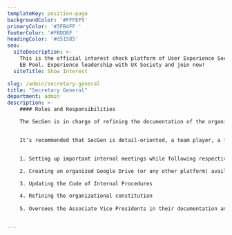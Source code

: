 ```yaml
---
templateKey: position-page
backgroundColor: '#FFFEF5'
primaryColor: '#3FB4FF '
footerColor: '#FBDD8F '
headingColor: '#d51585'
seo:
  siteDescription: >-
    This is the official interest check platform of User Experience Society for
    EB Pool. Experience leadership with UX Society and join now!
  siteTitle: Show Interest

slug: /admin/secretary-general
title: "Secretary General"
department: admin
description: >-
    #### Roles and Responsibilities

    The SecGen is in charge of refining the documentation of the organizational meetings and processes. Also, the SecGen is the chief coordinator for all tasks of the executive board member. They ensure that the process and methodology of documentation is deliberate and well-facilitated for a quality output.


    It’s recommended that SecGen is detail-oriented, a team player, a facilitator, a critical listener, and passionately champions quality standards. Past experiences on quick and effective note-taking and facilitation is also recommended.


    1. Setting up important internal meetings while following respective agendas

    2. Creating an organized Google Drive (or any other platform) available to the team

    3. Updating the Code of Internal Procedures

    4. Refining the organizational constitution
    
    5. Oversees the Associate Vice Presidents in their documentation and other refinements of department-specific needs and documentations


---
```


